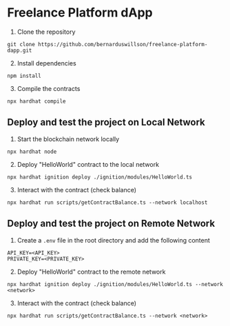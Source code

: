 # Freelance Platform dApp

1. Clone the repository
```shell
git clone https://github.com/bernarduswillson/freelance-platform-dapp.git
```
2. Install dependencies
```shell
npm install
```
3. Compile the contracts
```shell
npx hardhat compile
```

## Deploy and test the project on Local Network
1. Start the blockchain network locally
```shell
npx hardhat node
```
2. Deploy "HelloWorld" contract to the local network
```shell
npx hardhat ignition deploy ./ignition/modules/HelloWorld.ts
```
3. Interact with the contract (check balance)
```shell
npx hardhat run scripts/getContractBalance.ts --network localhost
```

## Deploy and test the project on Remote Network
1. Create a `.env` file in the root directory and add the following content
```shell
API_KEY=<API_KEY>
PRIVATE_KEY=<PRIVATE_KEY>
```
2. Deploy "HelloWorld" contract to the remote network
```shell
npx hardhat ignition deploy ./ignition/modules/HelloWorld.ts --network <network>
```
3. Interact with the contract (check balance)
```shell
npx hardhat run scripts/getContractBalance.ts --network <network>
```
